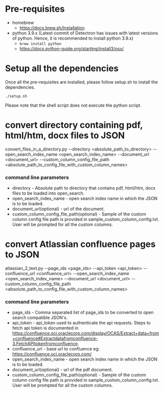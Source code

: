 # Pre-requisites

- homebrew
  - https://docs.brew.sh/Installation
- python 3.9.x (Latest commit of Detectron has issues with latest versions of python. Hence, it is recommended to install python 3.9.x)
  - ```brew install python```
  - https://docs.python-guide.org/starting/install3/osx/

# Setup all the dependencies
Once all the pre-requisites are installed, please follow setup.sh to install the dependencies.

```./setup.sh```

Please note that the shell script does not execute the python script.

# convert directory containing pdf, html/htm, docx files to JSON

convert_files_in_a_directory.py --directory <absolute_path_to_directory> --open_search_index_name <open_search_index_name> --document_url <document_url> --custom_column_config_file_path <absolute_path_to_config_file_with_custom_column_names>

### command line parameters
- directory - Absolute path to directory that contains pdf, html/htm, docx files to be loaded into open_search.
- open_search_index_name - open search index name in which the JSON is to be loaded.
- document_url(optional) - url of the document.
- custom_column_config_file_path(optional) - Sample of the custom column config file path is provided in sample_custom_column_config.txt. User will be prompted for all the custom columns.

# convert Atlassian confluence pages to JSON

atlassian_2_text.py --page_ids <page_ids> --api_token <api_token> --confluence_url <confluence_url> --open_search_index_name <open_search_index_name> --document_url <document_url> --custom_column_config_file_path <absolute_path_to_config_file_with_custom_column_names>

### command line parameters
- page_ids - Comma separated list of page_ids to be converted to open search compatible JSON's.
- api_token - api_token used to authenticate the api requests. Steps to fetch api token is documented in https://confluence.oci.oraclecorp.com/display/OCAS/Extract+data+from+confluence#Extractdatafromconfluence-3.FetchAPItokenfromconfluence.
- confluence_url - base url to confluence eg: https://confluence.oci.oraclecorp.com/
- open_search_index_name - open search index name in which the JSON is to be loaded.
- document_url(optional) - url of the pdf document.
- custom_column_config_file_path(optional) - Sample of the custom column config file path is provided in sample_custom_column_config.txt. User will be prompted for all the custom columns.